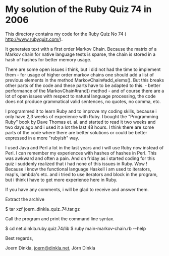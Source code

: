 My solution of the Ruby Quiz 74 in 2006
=======================================

This directory contains my code for the Ruby Quiz No 74
( http://www.rubyquiz.com/).

It generates text with a first order Markov Chain. Because the matrix of a 
Markov chain for native language tests is sparse, the chain is stored in a 
hash of hashes for better memory usage.

There are some open issues i think, but i did not had the time to implement
them
	- for usage of higher order markov chains one should add a list
	  of previous elements in the method MarkovChain#add_elems(). But this
	  breaks other parts of the code and these parts have to be adapted to 
	  this.
	- better performance of the MarkovChain#rand() method
	- and of course there are a lot of open issues with respect to natural 
      language processing, the code does not produce grammatical valid 
      sentences, no quotes, no comma, etc.

I programmed it to learn Ruby and to improve my coding skills, because i only 
have 2,3 weeks of experience with Ruby. I bought the "Programming Ruby" book 
by Dave Thomas et. al. and started to read it two weeks and two days ago and 
i used it a lot the last 48 hours. I think there are some parts of the code 
where there are better solutions or could be better expressed in a more 
"rubyish" way.

I used Java and Perl a lot in the last years and i will use Ruby now instead 
of Perl. I can remember my experiences with hashes of hashes in Perl. This was 
awkward and often a pain. And on friday as i started coding for this quiz i 
suddenly realized that i had none of this issues in Ruby. Wow ! Because i 
know the functional language Haskell i am used to iterators, map's, lambda's 
etc. and i tried to use iterators and block in the program, but i think i 
have to get more experience here in Ruby.

If you have any comments, i will be glad to receive and answer them.

Extract the archive

$ tar xzf joern_dinkla_quiz_74.tar.gz

Call the program and print the command line syntax.

$ cd net.dinkla.ruby.quiz.74/lib
$ ruby main-markov-chain.rb --help


Best regards,

Joern Dinkla, <joern@dinkla.net>, J&ouml;rn Dinkla

